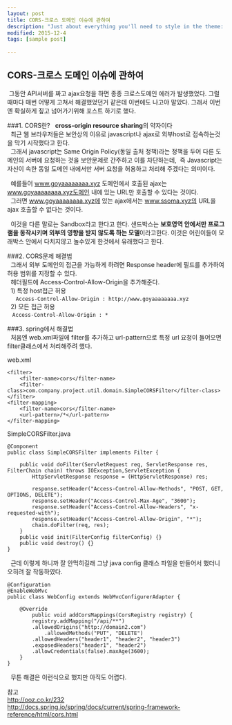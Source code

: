 ```yaml
---
layout: post
title: CORS-크로스 도메인 이슈에 관하여
description: "Just about everything you'll need to style in the theme: headings, paragraphs, blockquotes, tables, code blocks, and more."
modified: 2015-12-4
tags: [sample post]
  
---
```




##  CORS-크로스 도메인 이슈에 관하여

&nbsp;그동안 API서버를 짜고 ajax요청을 하면 종종 크로스도메인 에러가 발생했었다. 그럴때마다 매번 어떻게 고쳐서 해결했었던거 같은데 이번에도 나고야 말았다. 그래서 이번엔 확실하게 짚고 넘어가기위해 포스트 하기로 했다.  
 


  
   
      
###1. CORS란?
&nbsp;&nbsp;**cross-origin resource sharing**의 약자이다  
&nbsp;&nbsp;최근 웹 브라우저들은 보안상의 이유로 javascript나 ajax로 외부host로 접속하는것을 막기 시작했다고 한다.  
&nbsp;&nbsp;그래서 javascript는 Same Origin Policy(동일 출처 정책)라는 정책을 두어 다른 도메인의 서버에 요청하는 것을 보안문제로 간주하고 이를 차단하는데,&nbsp;&nbsp;즉 Javascript는 자신이 속한 동일 도메인 내에서만 서버 요청을 허용하고 처리해 주겠다는 의미이다.
    
&nbsp;&nbsp;예를들어 www.goyaaaaaaaa.xyz 도메인에서 호출된 ajax는 www.goyaaaaaaaa.xyz도메인 내에 있는 URL만 호출할 수 있다는 것이다.  
&nbsp;&nbsp;그러면 www.goyaaaaaaaa.xyz에 있는 ajax에서는 www.ssoma.xyz의 URL을 ajax 호출할 수 없다는 것이다.
  
&nbsp;&nbsp;이것을 다른 말로는 Sandbox라고 한다고 한다. 샌드박스는 **보호영역 안에서만 프로그램을 동작시키며 외부의 영향을 받지 않도록 하는 모델**이라고한다. 이것은 어린이들이 모래박스 안에서 다치지않고 놀수있게 한것에서 유래했다고 한다.


###2. CORS문제 해결법  
&nbsp;&nbsp;그래서 외부 도메인의 접근을 가능하게 하려면 Response header에 필드를 추가하여 허용 범위를 지정할 수 있다.  
&nbsp;&nbsp;헤더필드에 Access-Control-Allow-Origin을 추가해준다.  
&nbsp;&nbsp;1) 특정 host접근 허용  
&nbsp;&nbsp;&nbsp;&nbsp;    `Access-Control-Allow-Origin : http://www.goyaaaaaaaa.xyz`  
&nbsp;&nbsp;2) 모든 접근 허용  
&nbsp;&nbsp;    `Access-Control-Allow-Origin : *`  

###3. spring에서 해결법  
&nbsp;&nbsp;처음엔 web.xml파일에 filter를 추가하고 url-pattern으로 특정 url 요청이 들어오면 filter클래스에서 처리해주려 했다.
    
  web.xml


    <filter>
        <filter-name>cors</filter-name>
        <filter-class>com.company.project.util.domain.SimpleCORSFilter</filter-class>
    </filter>
    <filter-mapping>
        <filter-name>cors</filter-name>
        <url-pattern>/*</url-pattern>
    </filter-mapping>
  
  SimpleCORSFilter.java 

    @Component
    public class SimpleCORSFilter implements Filter {
 
        public void doFilter(ServletRequest req, ServletResponse res, FilterChain chain) throws IOException,ServletException {
            HttpServletResponse response = (HttpServletResponse) res;

            response.setHeader("Access-Control-Allow-Methods", "POST, GET, OPTIONS, DELETE");
            response.setHeader("Access-Control-Max-Age", "3600");
            response.setHeader("Access-Control-Allow-Headers", "x-requested-with");
            response.setHeader("Access-Control-Allow-Origin", "*");
            chain.doFilter(req, res);
        }
        public void init(FilterConfig filterConfig) {}
        public void destroy() {}
    }



&nbsp;&nbsp;근데 이렇게 하니까 잘 안먹히길래 그냥 java config 클래스 파일을 만들어서 했더니 오히려 잘 작동하였다.  



    @Configuration
    @EnableWebMvc
    public class WebConfig extends WebMvcConfigurerAdapter {

	    @Override
            public void addCorsMappings(CorsRegistry registry) {
	        registry.addMapping("/api/**")
		    .allowedOrigins("http://domain2.com")
	            .allowedMethods("PUT", "DELETE")
		    .allowedHeaders("header1", "header2", "header3")
		    .exposedHeaders("header1", "header2")
		    .allowCredentials(false).maxAge(3600);
	    }
    }



&nbsp;&nbsp;무튼 해결은 이런식으로 했지만 아직도 어렵다.

  
참고  
http://ooz.co.kr/232  
http://docs.spring.io/spring/docs/current/spring-framework-reference/html/cors.html  


